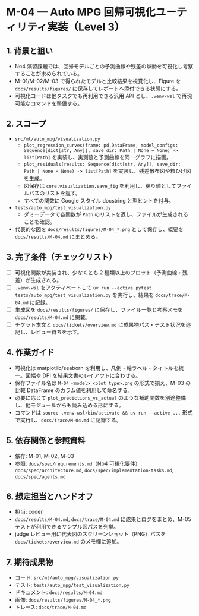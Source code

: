 # M-04 — Auto MPG 回帰可視化ユーティリティ実装（Level 3）

## 1. 背景と狙い
- No4 演習課題では、回帰モデルごとの予測曲線や残差の挙動を可視化し考察することが求められている。
- M-01/M-02/M-03 で得られたモデルと比較結果を視覚化し、Figure を `docs/results/figures/` に保存してレポートへ添付できる状態にする。
- 可視化コードは他タスクでも再利用できる汎用 API とし、`.venv-wsl` で再現可能なコマンドを整備する。

## 2. スコープ
- `src/ml/auto_mpg/visualization.py`
  - `plot_regression_curves(frame: pd.DataFrame, model_configs: Sequence[dict[str, Any]], save_dir: Path | None = None) -> list[Path]` を実装し、実測値と予測曲線を同一グラフに描画。
  - `plot_residuals(results: Sequence[dict[str, Any]], save_dir: Path | None = None) -> list[Path]` を実装し、残差散布図や箱ひげ図を生成。
  - 図保存は `core.visualization.save_fig` を利用し、戻り値としてファイルパスのリストを返す。
  - すべての関数に Google スタイル docstring と型ヒントを付与。
- `tests/auto_mpg/test_visualization.py`
  - ダミーデータで各関数が `Path` のリストを返し、ファイルが生成されることを確認。
- 代表的な図を `docs/results/figures/M-04_*.png` として保存し、概要を `docs/results/M-04.md` にまとめる。

## 3. 完了条件（チェックリスト）
- [ ] 可視化関数が実装され、少なくとも 2 種類以上のプロット（予測曲線・残差）が生成される。
- [ ] `.venv-wsl` をアクティベートして `uv run --active pytest tests/auto_mpg/test_visualization.py` を実行し、結果を `docs/trace/M-04.md` に記録。
- [ ] 生成図を `docs/results/figures/` に保存し、ファイル一覧と考察メモを `docs/results/M-04.md` に掲載。
- [ ] チケット本文と `docs/tickets/overview.md` に成果物パス・テスト状況を追記し、レビュー待ちを示す。

## 4. 作業ガイド
- 可視化は matplotlib/seaborn を利用し、凡例・軸ラベル・タイトルを統一。図幅や DPI を結果文書のレイアウトに合わせる。
- 保存ファイル名は `M-04_<model>_<plot_type>.png` の形式で揃え、M-03 の比較 DataFrame のカラム値を利用して命名する。
- 必要に応じて `plot_predictions_vs_actual` のような補助関数を別途整備し、他モジュールからも読み込める形にする。
- コマンドは `source .venv-wsl/bin/activate && uv run --active ...` 形式で実行し、`docs/trace/M-04.md` に記録する。

## 5. 依存関係と参照資料
- 依存: M-01, M-02, M-03
- 参照: `docs/spec/requrements.md`（No4 可視化要件）, `docs/spec/architecture.md`, `docs/spec/implementation-tasks.md`, `docs/spec/agents.md`

## 6. 想定担当とハンドオフ
- 担当: coder
- `docs/results/M-04.md`, `docs/trace/M-04.md` に成果とログをまとめ、M-05 テストが利用できるサンプル図パスを列挙。
- judge レビュー用に代表図のスクリーンショット（PNG）パスを `docs/tickets/overview.md` のメモ欄に追加。

## 7. 期待成果物
- コード: `src/ml/auto_mpg/visualization.py`
- テスト: `tests/auto_mpg/test_visualization.py`
- ドキュメント: `docs/results/M-04.md`
- 画像: `docs/results/figures/M-04_*.png`
- トレース: `docs/trace/M-04.md`
